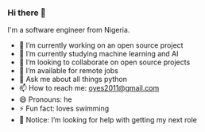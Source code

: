 ### Hi there  👋


I'm a software engineer from Nigeria.


- 🔭 I’m currently working on an open source project 
- 🌱 I’m currently studying machine learning and AI
- 👯 I’m looking to collaborate on open source projects 
- 🤔 I’m available for remote jobs 
- 💬 Ask me about all things python 
- 📫 How to reach me: oyes2011@gmail.com 
- 😄 Pronouns: he
- ⚡ Fun fact: loves swimming 
- 🤔 Notice: I’m looking for help with getting my next role
